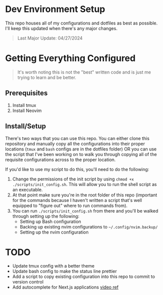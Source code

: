 # Dev Environment Setup

This repo houses all of my configurations and dotfiles as best as possible. I'll keep this updated when there's any major changes.

> Last Major Update: 04/27/2024

# Getting Everything Configured
> It's worth noting this is not the "best" written code and is just me trying to learn and be better.

## Prerequisites
1. Install tmux
2. Install Neovim 

## Install/Setup
There's two ways that you can use this repo. You can either clone this repository and manually copy all the configurations into their proper locations (`tmux` and `bash` configs are in the dotfiles folder) OR you can use the script that I've been working on to walk you through copying all of the requisite configurations across to the proper location.

If you'd like to use my script to do this, you'll need to do the following:

1. Change the permissions of the init script by using `chmod +x ./scripts/init_config.sh`. This will allow you to run the shell script as an executable. 
2. At that point make sure you're in the root folder of this repo (important for the commands because I haven't written a script that's well equipped to "figure out" where to run commands from).
3. You can run `./scripts/init_config.sh` from there and you'll be walked through setting up the following:
    - Setting up Bash configuration
    - Backing up existing nvim configurations to `~/.config/nvim.backup/` 
    - Setting up the nvim configuration

# TODO
- Update tmux config with a better theme
- Update bash config to make the status line prettier 
- Add a script to copy existing configuration into this repo to commit to version control
- Add autocomplete for Next.js applications [video ref](https://www.youtube.com/watch?v=8um8OYwvz3c)
